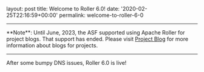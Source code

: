 
layout: post
title: Welcome to Roller 6.0!
date: '2020-02-25T22:16:59+00:00'
permalink: welcome-to-roller-6-0

<hr/>
**Note**: Until June, 2023, the ASF supported using Apache Roller for project blogs. That support has ended. Please visit <a href="https://infra.apache.org/project-blogs.html" target="_blank">Project Blog</a> for more information about blogs for projects.
<hr/>

<p>After some bumpy DNS issues, Roller 6.0 is live!<br></p>
